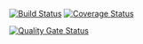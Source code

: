 [![Build Status](https://travis-ci.org/seekerk/gtest.svg?branch=master)](https://travis-ci.org/seekerk/gtest)
[![Coverage Status](https://coveralls.io/repos/seekerk/gtest/badge.svg?branch=master)](https://coveralls.io/github/seekerk/gtest?branch=master)

[![Quality Gate Status](https://sonarcloud.io/api/project_badges/measure?project=kostsm_test_lab1&metric=alert_status)](https://sonarcloud.io/dashboard?id=kostsm_test_lab1)
